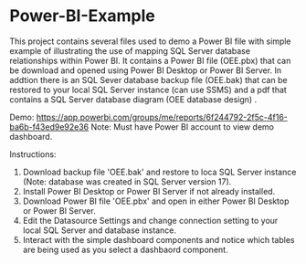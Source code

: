 # Power-BI-Example
This project contains several files used to demo a Power BI file with simple example of illustrating the use of mapping SQL Server database relationships within Power BI. It contains a Power BI file (OEE.pbx) that can be download and opened using Power BI Desktop or Power BI Server. In addtion there is an SQL Sever database backup file (OEE.bak) that can be restored to your local SQL Server instance (can use SSMS) and a pdf that contains a SQL Server database diagram (OEE database design) . 

Demo: https://app.powerbi.com/groups/me/reports/6f244792-2f5c-4f16-ba6b-f43ed9e92e36
Note: Must have Power BI account to view demo dashboard.

Instructions:

1. Download backup file 'OEE.bak' and restore to loca SQL Server instance (Note: database was created in SQL Server version 17).
2. Install Power BI Desktop or Power BI Server if not already installed.
3. Download Power BI file 'OEE.pbx' and open in either Power BI Desktop or Power BI Server.
4. Edit the Datasource Settings and change connection setting to your local SQL Server and database instance.
5. Interact with the simple dashboard components and notice which tables are being used as you select a dashbaord component.
